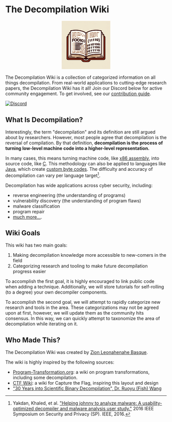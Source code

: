 # The Decompilation Wiki

<p align="center">
   <img src="/static/img/logo.png" style="width: 30%;" alt="Dec Wiki Logo"/>
</p>

The Decompilation Wiki is a collection of categorized information on all things decompilation.
From real-world applications to cutting-edge research papers, the Decompilation Wiki has it all! Join our Discord below for active community engagement. To get involved, see our [contribution guide](/docs/contributing.md).

[![Discord](https://dcbadge.vercel.app/api/server/hE7prXNt7t)](https://discord.gg/hE7prXNt7t)

## What Is Decompilation?
Interestingly, the term "decompilation" and its definition are still argued about by researchers.
However, most people agree that decompilation is the reversal of compilation. 
By that definition, **decompilation is the process of turning low-level machine code into a higher-level representation.**

In many cases, this means turning machine code, like [x86 assembly](https://en.wikipedia.org/wiki/X86_assembly_language), into source code, like [C](https://en.wikipedia.org/wiki/C_(programming_language)).
This methodology can also be applied to languages like [Java](https://en.wikipedia.org/wiki/Java_(programming_language)), which create [custom byte codes](https://en.wikipedia.org/wiki/Java_bytecode).
The difficulty and accuracy of decompilation can vary per language target[^1].

Decompilation has wide applications across cyber security, including:

- reverse engineering (the understanding of programs)
- vulnerability discovery (the understanding of program flaws)
- malware classification
- program repair
- [much more...](/applications/introduction/). 

## Wiki Goals
This wiki has two main goals:

1. Making decompilation knowledge more accessible to new-comers in the field
2. Categorizing research and tooling to make future decompilation progress easier

To accomplish the first goal, it is highly encouraged to link public code when adding a technique. 
Additionally, we will store tutorials for self-rolling (to a degree) your own decompiler components. 

To accomplish the second goal, we will attempt to rapidly categorize new research and tools in the area.
These categorizations may not be agreed upon at first, however, we will update them as the community hits consensus. 
In this way, we can quickly attempt to taxonomize the area of decompilation while iterating on it. 

## Who Made This?
The Decompilation Wiki was created by [Zion Leonahenahe Basque](https://zionbasque.com).

The wiki is highly inspired by the following sources:

- [Program-Transformation.org](https://www.program-transformation.org/): a wiki on program transformations, including some decompilation.
- [CTF Wiki](https://ctf-wiki.org/): a wiki for Capture the Flag, inspiring this layout and design
- ["30 Years into Scientific Binary Decompilation", Dr. Ruoyu (Fish) Wang](https://www.youtube.com/watch?v=XasallkPQIA)




[^1]: Yakdan, Khaled, et al. ["Helping johnny to analyze malware: A usability-optimized decompiler and malware analysis user study."](https://ieeexplore.ieee.org/stamp/stamp.jsp?arnumber=7546501&casa_token=Pl69lA763yoAAAAA:0rH6AIEbiBhbUGGaSvJvhaYeFEaWPnIifVHceQTGkd_k4NQK6EDH_zcytY-I-W6OE5oHbdU) 2016 IEEE Symposium on Security and Privacy (SP). IEEE, 2016.

